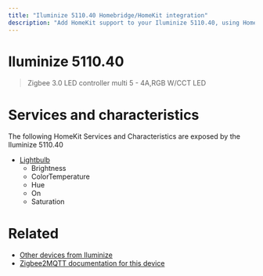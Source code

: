 ```yaml
---
title: "Iluminize 5110.40 Homebridge/HomeKit integration"
description: "Add HomeKit support to your Iluminize 5110.40, using Homebridge, Zigbee2MQTT and homebridge-z2m."
---
```

<!---
This file has been GENERATED using src/docgen/docgen.ts
DO NOT EDIT THIS FILE MANUALLY!
-->
# Iluminize 5110.40
> Zigbee 3.0 LED controller multi 5 - 4A,RGB W/CCT LED


# Services and characteristics
The following HomeKit Services and Characteristics are exposed by
the Iluminize 5110.40

* [Lightbulb](../../light.md)
  * Brightness
  * ColorTemperature
  * Hue
  * On
  * Saturation


# Related
* [Other devices from Iluminize](../index.md#iluminize)
* [Zigbee2MQTT documentation for this device](https://www.zigbee2mqtt.io/devices/5110.40.html)